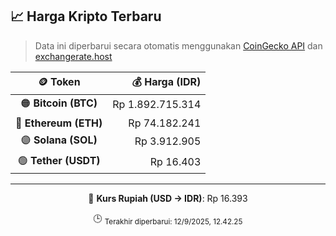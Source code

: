 

<!-- HARGA_KRIPTO -->
## 📈 Harga Kripto Terbaru

> Data ini diperbarui secara otomatis menggunakan [CoinGecko API](https://www.coingecko.com/) dan [exchangerate.host](https://exchangerate.host/)

<div align="center">

| 🪙 Token | 💰 Harga (IDR) |
|:------:|---------------:|
| 🟠 **Bitcoin (BTC)**   | Rp 1.892.715.314 |
| 🔵 **Ethereum (ETH)**  | Rp 74.182.241 |
| 🟣 **Solana (SOL)**    | Rp 3.912.905 |
| 🟢 **Tether (USDT)**   | Rp 16.403 |

---

💱 **Kurs Rupiah (USD → IDR)**: Rp 16.393

🕒 <sub>Terakhir diperbarui: 12/9/2025, 12.42.25</sub>

</div>
<!-- /HARGA_KRIPTO -->